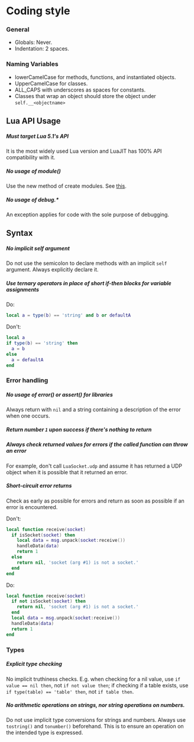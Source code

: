 # Coding style

### General
- Globals: Never.
- Indentation: 2 spaces.

### Naming Variables
- lowerCamelCase for methods, functions, and instantiated objects.
- UpperCamelCase for classes.
- ALL_CAPS with underscores as spaces for constants.
- Classes that wrap an object should store the object under ```self.__<objectname>```

## Lua API Usage

##### Must target Lua 5.1's API
It is the most widely used Lua version and LuaJIT has 100% API compatibility with it.

##### No usage of module()
Use the new method of create modules. See [this](http://lua-users.org/wiki/ModulesTutorial).

##### No usage of debug.*
An exception applies for code with the sole purpose of debugging.

## Syntax

##### No implicit self argument
Do not use the semicolon to declare methods with an implicit ```self``` argument. Always explicitly declare it.

##### Use ternary operators in place of short if-then blocks for variable assignments
Do:
```lua
local a = type(b) == 'string' and b or defaultA
```
Don't:
```lua
local a
if type(b) == 'string' then
  a = b
else
  a = defaultA
end
```

### Error handling

##### No usage of error() or assert() for libraries
Always return with ```nil``` and a string containing a description of the error when one occurs.

##### Return number ```1``` upon success if there's nothing to return

##### Always check returned values for errors if the called function can throw an error
For example, don't call ```LuaSocket.udp``` and assume it has returned a UDP object when it is possible that it returned an error.

##### Short-circuit error returns
Check as early as possible for errors and return as soon as possible if an error is encountered.

Don't:
```lua
local function receive(socket)
  if isSocket(socket) then
    local data = msg.unpack(socket:receive())
    handleData(data)
    return 1
  else
    return nil, 'socket (arg #1) is not a socket.'
  end
end
```

Do:
```lua
local function receive(socket)
  if not isSocket(socket) then
    return nil, 'socket (arg #1) is not a socket.'
  end
  local data = msg.unpack(socket:receive())
  handleData(data)
  return 1
end
```

### Types

##### Explicit type checking
No implicit truthiness checks. E.g. when checking for a nil value, use ```if value == nil then```, not ```if not value then```; if checking if a table exists, use ```if type(table) == 'table' then```, not ```if table then```.

##### No arithmetic operations on strings, nor string operations on numbers.
Do not use implicit type conversions for strings and numbers. Always use ```tostring()``` and ```tonumber()``` beforehand. This is to ensure an operation on the intended type is expressed.
